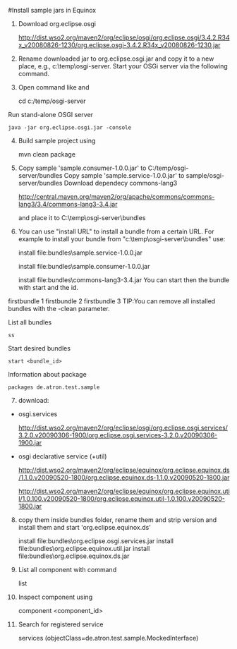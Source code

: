 
#Install sample jars in Equinox
1. Download org.eclipse.osgi

	http://dist.wso2.org/maven2/org/eclipse/osgi/org.eclipse.osgi/3.4.2.R34x_v20080826-1230/org.eclipse.osgi-3.4.2.R34x_v20080826-1230.jar

2. Rename downloaded jar to org.eclipse.osgi.jar and copy it to a new place, e.g., c:\temp\osgi-server. Start your OSGi server via the following command.
3. Open command like and 
	
	cd c:/temp/osgi-server

 Run stand-alone OSGI server

	java -jar org.eclipse.osgi.jar -console

4. Build sample project using 
	
	mvn clean package

5. Copy sample 'sample.consumer-1.0.0.jar' to C:/temp/osgi-server/bundles
   Copy sample 'sample.service-1.0.0.jar' to sample/osgi-server/bundles
   Download dependecy commons-lang3
   
	http://central.maven.org/maven2/org/apache/commons/commons-lang3/3.4/commons-lang3-3.4.jar
   	
   	and place it to C:\temp\osgi-server\bundles

6. You can use "install URL" to install a bundle from a certain URL. For example to install your bundle from "c:\temp\osgi-server\bundles" use:

	install file:bundles\sample.service-1.0.0.jar
	
	install file:bundles\sample.consumer-1.0.0.jar
	
	install file:bundles\commons-lang3-3.4.jar
You can start then the bundle with start and the id.

firstbundle 1
firstbundle 2
firstbundle 3
TIP:You can remove all installed bundles with the -clean parameter.

List all bundles
	
	ss

Start desired bundles

	start <bundle_id>
	
Information about package

	packages de.atron.test.sample

7. download: 
 - osgi.services 
	
	http://dist.wso2.org/maven2/org/eclipse/osgi/org.eclipse.osgi.services/3.2.0.v20090306-1900/org.eclipse.osgi.services-3.2.0.v20090306-1900.jar
 - osgi declarative service (+util)
		
	http://dist.wso2.org/maven2/org/eclipse/equinox/org.eclipse.equinox.ds/1.1.0.v20090520-1800/org.eclipse.equinox.ds-1.1.0.v20090520-1800.jar
	
	http://dist.wso2.org/maven2/org/eclipse/equinox/org.eclipse.equinox.util/1.0.100.v20090520-1800/org.eclipse.equinox.util-1.0.100.v20090520-1800.jar
	
8. copy them inside bundles folder, rename them and strip version and install them and start 'org.eclipse.equinox.ds'
	
	install file:bundles\org.eclipse.osgi.services.jar
	install file:bundles\org.eclipse.equinox.util.jar
	install file:bundles\org.eclipse.equinox.ds.jar
	
9. List all component with command
 
	list
10. Inspect component using

	component <component_id>

11. Search for registered service

	services (objectClass=de.atron.test.sample.MockedInterface)
